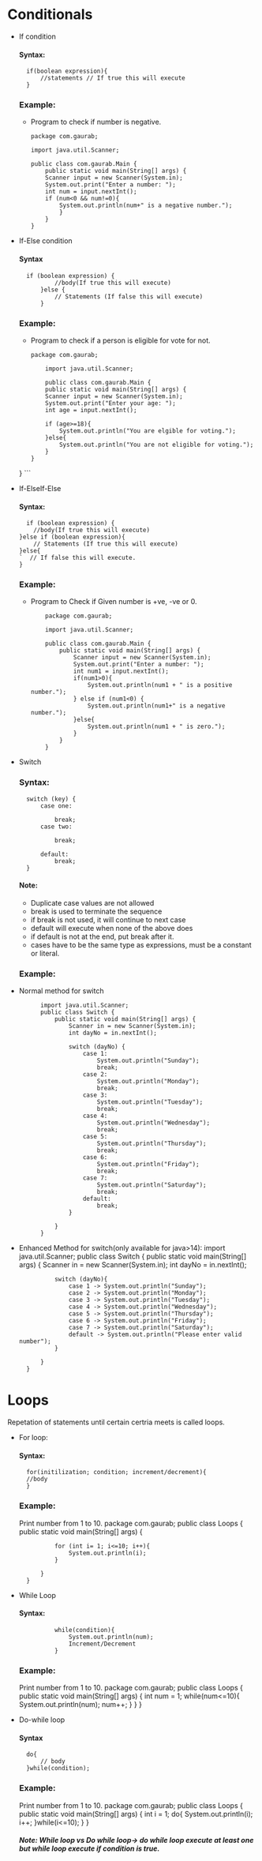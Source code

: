 # Conditionals

- If condition

    #### Syntax:
        if(boolean expression){
            //statements // If true this will execute
        }
    
    ### Example: 
    - Program to check if number is negative.
        ```
        package com.gaurab;

        import java.util.Scanner;
    
        public class com.gaurab.Main {
            public static void main(String[] args) {
            Scanner input = new Scanner(System.in);
            System.out.print("Enter a number: ");
            int num = input.nextInt();
            if (num<0 && num!=0){
                System.out.println(num+" is a negative number.");
                }
            }
        }
        ```

- If-Else condition

    #### Syntax
        if (boolean expression) {
                //body(If true this will execute)
            }else {
                // Statements (If false this will execute)
            }
            
    ### Example:
    - Program to check if a person is eligible for vote for not.
        
        ```
        package com.gaurab;

            import java.util.Scanner;

            public class com.gaurab.Main {
            public static void main(String[] args) {
            Scanner input = new Scanner(System.in);
            System.out.print("Enter your age: ");
            int age = input.nextInt();

            if (age>=18){
                System.out.println("You are elgible for voting.");
            }else{
                System.out.println("You are not eligible for voting.");
            }
        }

    }
        ```
- If-ElseIf-Else
    #### Syntax:
        if (boolean expression) {
          //body(If true this will execute)
      }else if (boolean expression){
          // Statements (If true this will execute)
      }else{
      `  // If false this will execute.
      }
     
     ### Example:
     - Program to Check if Given number is +ve, -ve or 0.
        
        ```
            package com.gaurab;

            import java.util.Scanner;
            
            public class com.gaurab.Main {
                public static void main(String[] args) {
                    Scanner input = new Scanner(System.in);
                    System.out.print("Enter a number: ");
                    int num1 = input.nextInt();
                    if(num1>0){
                        System.out.println(num1 + " is a positive number.");
                    } else if (num1<0) {
                        System.out.println(num1+" is a negative number.");
                    }else{
                        System.out.println(num1 + " is zero.");
                    }
                }
            }
        ```
- Switch
    ### Syntax: 
        switch (key) {
            case one:
                
                break;
            case two:
                
                break;
        
            default:
                break;
        }
    
    #### Note: 
    - Duplicate case values are not allowed
    - break is used to terminate the sequence
    - if break is not used, it will continue to next case
    - default will execute when none of the above does
    - if default is not at the end, put break after it.
    - cases have to be the same type as expressions, must be a constant or literal.
    
    ### Example: 
- Normal method for switch
        
     
    
            import java.util.Scanner;
            public class Switch {
                public static void main(String[] args) {
                    Scanner in = new Scanner(System.in);
                    int dayNo = in.nextInt(); 
            
                    switch (dayNo) {
                        case 1:
                            System.out.println("Sunday");
                            break;
                        case 2:
                            System.out.println("Monday");
                            break;
                        case 3:
                            System.out.println("Tuesday");
                            break;
                        case 4:
                            System.out.println("Wednesday");
                            break;
                        case 5:
                            System.out.println("Thursday");
                            break;
                        case 6:
                            System.out.println("Friday");
                            break;
                        case 7:
                            System.out.println("Saturday");
                            break;
                        default:
                            break;
                    }
            
                }
            }
    
    
- Enhanced Method for switch(only available for java>14):
        import java.util.Scanner;
        public class Switch {
            public static void main(String[] args) {
                Scanner in = new Scanner(System.in);
                int dayNo = in.nextInt();
                
                switch (dayNo){
                    case 1 -> System.out.println("Sunday");
                    case 2 -> System.out.println("Monday");
                    case 3 -> System.out.println("Tuesday");
                    case 4 -> System.out.println("Wednesday");
                    case 5 -> System.out.println("Thursday");
                    case 6 -> System.out.println("Friday");
                    case 7 -> System.out.println("Saturday");
                    default -> System.out.println("Please enter valid number");
                }
        
            }
        }
        

# Loops      
 Repetation of statements until certain certria meets is called loops.

- For loop:
    #### Syntax: 
        for(initilization; condition; increment/decrement){
        //body
        }
    ### Example: 
    Print number from 1 to 10.
        package com.gaurab;
        public class Loops {
            public static void main(String[] args) {
        
                for (int i= 1; i<=10; i++){
                    System.out.println(i);
                }
        
            }
        }
        

- While Loop
    #### Syntax:
        
                while(condition){
                    System.out.println(num);
                    Increment/Decrement
                }
    ### Example: 
    Print number from 1 to 10.
        package com.gaurab;
        public class Loops {
            public static void main(String[] args) {
                int num = 1;
                while(num<=10){
                    System.out.println(num);
                    num++;
                }
            }
        }
- Do-while loop
    #### Syntax
        do{
            // body
        }while(condition);
        
    ### Example:
     Print number from 1 to 10.
        package com.gaurab;
        public class Loops {
            public static void main(String[] args) {
                int i = 1;
                do{
                    System.out.println(i);
                    i++;
                }while(i<=10);
            }
        }
    ##### Note: While loop vs Do while loop-> do while loop execute at least one but while loop execute if condition is true.
    

    